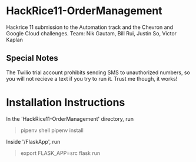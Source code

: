# HackRice11-OrderManagement
Hackrice 11 submission to the Automation track and the Chevron and Google Cloud challenges. Team: Nik Gautam, Bill Rui, Justin So, Victor Kaplan

## Special Notes
The Twilio trial account prohibits sending SMS to unauthorized numbers, so you will not recieve a text if you try to run it. Trust me though, it works!

# Installation Instructions
In the 'HackRice11-OrderManagement' directory, run
> pipenv shell
> pipenv install

Inside '/FlaskApp', run
> export FLASK_APP=src
> flask run
